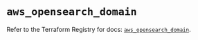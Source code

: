 # `aws_opensearch_domain`

Refer to the Terraform Registry for docs: [`aws_opensearch_domain`](https://registry.terraform.io/providers/hashicorp/aws/4.67.0/docs/resources/opensearch_domain).
